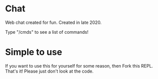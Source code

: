 # Chat

Web chat created for fun. Created in late 2020.

Type "/cmds" to see a list of commands!

# Simple to use

If you want to use this for yourself for some reason, then Fork this REPL. That's it! Please just don't look at the code.